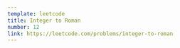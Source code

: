 ```yaml
---
template: leetcode
title: Integer to Roman
number: 12
link: https://leetcode.com/problems/integer-to-roman
---
```

